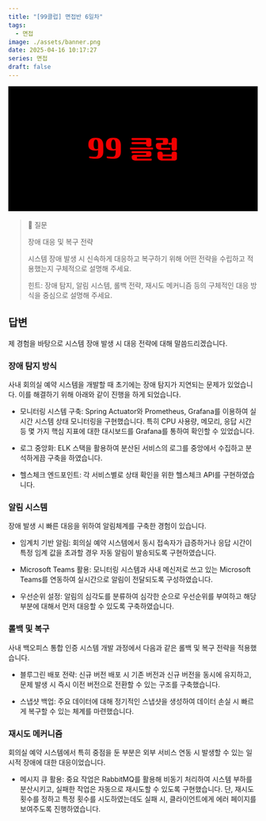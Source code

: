 ```yaml
---
title: "[99클럽] 면접반 6일차"
tags:
  - 면접
image: ./assets/banner.png
date: 2025-04-16 10:17:27
series: 면접
draft: false
---
```


![배너 이미지](./assets/banner.png)

> 📖 질문
>
> 장애 대응 및 복구 전략
>
> 시스템 장애 발생 시 신속하게 대응하고 복구하기 위해 어떤 전략을 수립하고 적용했는지 구체적으로 설명해 주세요.
>
> 힌트: 장애 탐지, 알림 시스템, 롤백 전략, 재시도 메커니즘 등의 구체적인 대응 방식을 중심으로 설명해 주세요.

## 답변

제 경험을 바탕으로 시스템 장애 발생 시 대응 전략에 대해 말씀드리겠습니다.

### 장애 탐지 방식

사내 회의실 예약 시스템을 개발할 때 초기에는 장애 탐지가 지연되는 문제가 있었습니다. 이를 해결하기 위해 아래와 같이 진행을 하게 되었습니다.

- 모니터링 시스템 구축: Spring Actuator와 Prometheus, Grafana를 이용하여 실시간 시스템 상태 모니터링을 구현했습니다. 특히 CPU 사용량, 메모리, 응답 시간등 몇 가지 핵심 지표에 대한 대시보드를 Grafana를 통하여 확인할 수 있었습니다.

- 로그 중앙화: ELK 스택을 활용하여 분산된 서비스의 로그를 중앙에서 수집하고 분석하게끔 구축을 하였습니다.

- 헬스체크 엔드포인트: 각 서비스별로 상태 확인을 위한 헬스체크 API를 구현하였습니다.

### 알림 시스템

장애 발생 시 빠른 대응을 위하여 알림체계를 구축한 경험이 있습니다.

- 임계치 기반 알림: 회의실 예약 시스템에서 동시 접속자가 급증하거나 응답 시간이 특정 임계 값을 초과할 경우 자동 알림이 발송되도록 구현하였습니다.

- Microsoft Teams 활용: 모니터링 시스템과 사내 메신저로 쓰고 있는 Microsoft Teams를 연동하여 실시간으로 알림이 전달되도록 구성하였습니다.

- 우선순위 설정: 알림의 심각도를 분류하여 심각한 순으로 우선순위를 부여하고 해당 부분에 대해서 먼저 대응할 수 있도록 구축하였습니다.

### 롤백 및 복구

사내 백오피스 통합 인증 시스템 개발 과정에서 다음과 같은 롤백 및 복구 전략을 적용했습니다.

- 블루그린 배포 전략: 신규 버전 배포 시 기존 버전과 신규 버전을 동시에 유지하고, 문제 발생 시 즉시 이전 버전으로 전환할 수 있는 구조를 구축했습니다.

- 스냅샷 백업: 주요 데이터에 대해 정기적인 스냅샷을 생성하여 데이터 손실 시 빠르게 복구할 수 있는 체계를 마련했습니다.

### 재시도 메커니즘

회의실 예약 시스템에서 특히 중점을 둔 부분은 외부 서비스 연동 시 발생할 수 있는 일시적 장애에 대한 대응이었습니다.

- 메시지 큐 활용: 중요 작업은 RabbitMQ를 활용해 비동기 처리하여 시스템 부하를 분산시키고, 실패한 작업은 자동으로 재시도할 수 있도록 구현했습니다. 단, 재시도 횟수를 정하고 특정 횟수를 시도하였는데도 실패 시, 클라이언트에게 에러 페이지를 보여주도록 진행하였습니다.
